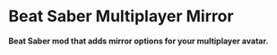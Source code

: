 # Beat Saber Multiplayer Mirror
**Beat Saber mod that adds mirror options for your multiplayer avatar.**